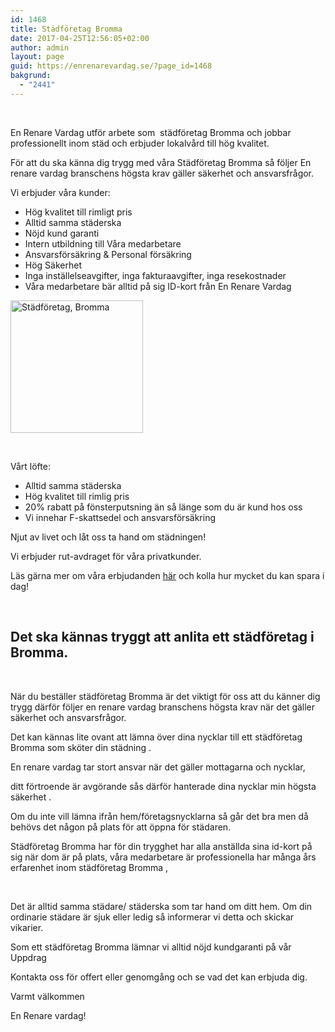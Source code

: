 ```yaml
---
id: 1468
title: Städföretag Bromma
date: 2017-04-25T12:56:05+02:00
author: admin
layout: page
guid: https://enrenarevardag.se/?page_id=1468
bakgrund:
  - "2441"
---
```

&nbsp;

En Renare Vardag utför arbete som  städföretag Bromma och jobbar professionellt inom städ och erbjuder lokalvård till hög kvalitet.

För att du ska känna dig trygg med våra Städföretag Bromma så följer En renare vardag branschens högsta krav gäller säkerhet och ansvarsfrågor.

Vi erbjuder våra kunder:

  * Hög kvalitet till rimligt pris
  * Alltid samma städerska
  * Nöjd kund garanti
  * Intern utbildning till Våra medarbetare
  * Ansvarsförsäkring & Personal försäkring
  * Hög Säkerhet
  * Inga inställelseavgifter, inga fakturaavgifter, inga resekostnader
  * Våra medarbetare bär alltid på sig ID-kort från En Renare Vardag

[<img class="wp-image-1469 aligncenter" src="https://enrenarevardag.se/wp-content/uploads/2017/04/Flyttstädning-18-300x300.jpg" alt="Städföretag, Bromma" width="212" height="212" srcset="https://enrenarevardag.se/wp-content/uploads/2017/04/Flyttstädning-18-300x300.jpg 300w, https://enrenarevardag.se/wp-content/uploads/2017/04/Flyttstädning-18-150x150.jpg 150w, https://enrenarevardag.se/wp-content/uploads/2017/04/Flyttstädning-18-125x125.jpg 125w, https://enrenarevardag.se/wp-content/uploads/2017/04/Flyttstädning-18.jpg 450w" sizes="(max-width: 212px) 100vw, 212px" />](https://enrenarevardag.se/pris/) 

&nbsp;

Vårt löfte:

  * Alltid samma städerska
  * Hög kvalitet till rimlig pris
  * 20% rabatt på fönsterputsning än så länge som du är kund hos oss
  * Vi innehar F-skattsedel och ansvarsförsäkring

Njut av livet och låt oss ta hand om städningen!

Vi erbjuder rut-avdraget för våra privatkunder.

Läs gärna mer om våra erbjudanden [här](https://enrenarevardag.se/erbjudanden/) och kolla hur mycket du kan spara i dag!

&nbsp;

## Det ska kännas tryggt att anlita ett städföretag i Bromma.

&nbsp;

När du beställer städföretag Bromma är det viktigt för oss att du känner dig trygg därför följer en renare vardag branschens högsta krav när det gäller säkerhet och ansvarsfrågor.

Det kan kännas lite ovant att lämna över dina nycklar till ett städföretag Bromma som sköter din städning .

En renare vardag tar stort ansvar när det gäller mottagarna och nycklar,

ditt förtroende är avgörande sås därför hanterade dina nycklar min högsta säkerhet .

Om du inte vill lämna ifrån hem/företagsnycklarna så går det bra men då behövs det någon på plats för att öppna för städaren.

Städföretag Bromma har för din trygghet har alla anställda sina id-kort på sig när dom är på plats, våra medarbetare är professionella har många års erfarenhet inom städföretag Bromma ,

&nbsp;

Det är alltid samma städare/ städerska som tar hand om ditt hem. Om din ordinarie städare är sjuk eller ledig så informerar vi detta och skickar vikarier.

Som ett städföretag Bromma lämnar vi alltid nöjd kundgaranti på vår Uppdrag

Kontakta oss för offert eller genomgång och se vad det kan erbjuda dig.

Varmt välkommen

En Renare vardag!